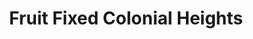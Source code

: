 ---
title: "Fruit Fixed Colonial Heights"
url: /colonial-heights/fruit-fixed-colonial-heights/
shop: computer
---